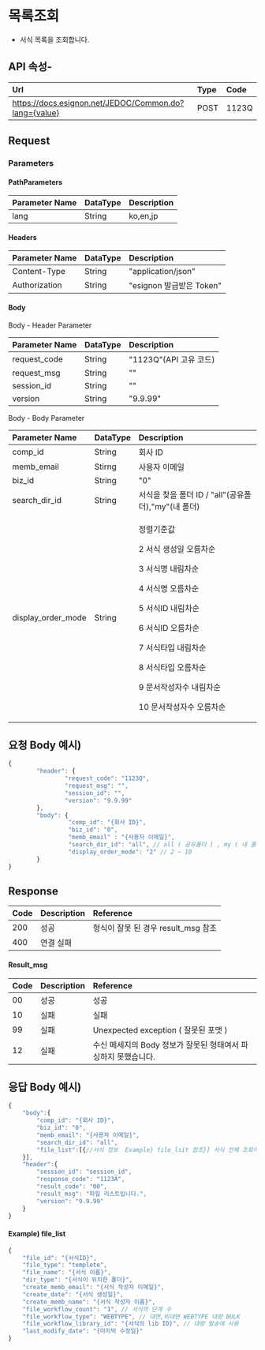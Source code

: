 # 목록조회

* 서식 목록을 조회합니다.

## API 속성-

| Url | Type | **Code** |
| :--- | :--- | :--- |
| https://docs.esignon.net/JEDOC/Common.do?lang={value} | POST | 1123Q |

## Request

### Parameters

#### PathParameters

| **Parameter Name** | DataType | **Description** |
| :--- | :--- | :--- |
| lang | String | ko,en,jp |

####  Headers

| **Parameter Name**                         | DataType | **Description** |
| :--- | :--- | :--- |
| Content-Type | String | "application/json" |
| Authorization | String | "esignon 발급받은 Token" |

####   Body 

  Body - Header Parameter

| **Parameter Name**                         | DataType | **Description** |
| :--- | :--- | :--- |
| request\_code | String | "1123Q"\(API 고유 코드\) |
| request\_msg | String | "" |
| session\_id | String | "" |
| version | String | "9.9.99" |

  Body - Body Parameter

<table>
  <thead>
    <tr>
      <th style="text-align:left"><b>Parameter Name</b>
      </th>
      <th style="text-align:left">DataType</th>
      <th style="text-align:left"><b>Description</b>
      </th>
    </tr>
  </thead>
  <tbody>
    <tr>
      <td style="text-align:left">comp_id</td>
      <td style="text-align:left">String</td>
      <td style="text-align:left">&#xD68C;&#xC0AC; ID</td>
    </tr>
    <tr>
      <td style="text-align:left">memb_email</td>
      <td style="text-align:left">Stirng</td>
      <td style="text-align:left">&#xC0AC;&#xC6A9;&#xC790; &#xC774;&#xBA54;&#xC77C;</td>
    </tr>
    <tr>
      <td style="text-align:left">biz_id</td>
      <td style="text-align:left">String</td>
      <td style="text-align:left">&quot;0&quot;</td>
    </tr>
    <tr>
      <td style="text-align:left">search_dir_id</td>
      <td style="text-align:left">String</td>
      <td style="text-align:left">&#xC11C;&#xC2DD;&#xC744; &#xCC3E;&#xC744; &#xD3F4;&#xB354; ID / &quot;all&quot;(&#xACF5;&#xC720;&#xD3F4;&#xB354;),&quot;my&quot;(&#xB0B4;
        &#xD3F4;&#xB354;)</td>
    </tr>
    <tr>
      <td style="text-align:left">display_order_mode</td>
      <td style="text-align:left">String</td>
      <td style="text-align:left">
        <p>&#xC815;&#xB82C;&#xAE30;&#xC900;&#xAC12;</p>
        <p>2 &#xC11C;&#xC2DD; &#xC0DD;&#xC131;&#xC77C; &#xC624;&#xB984;&#xCC28;&#xC21C;</p>
        <p>3 &#xC11C;&#xC2DD;&#xBA85; &#xB0B4;&#xB9BC;&#xCC28;&#xC21C;</p>
        <p>4 &#xC11C;&#xC2DD;&#xBA85; &#xC624;&#xB984;&#xCC28;&#xC21C;</p>
        <p>5 &#xC11C;&#xC2DD;ID &#xB0B4;&#xB9BC;&#xCC28;&#xC21C;</p>
        <p>6 &#xC11C;&#xC2DD;ID &#xC624;&#xB984;&#xCC28;&#xC21C;</p>
        <p>7 &#xC11C;&#xC2DD;&#xD0C0;&#xC785; &#xB0B4;&#xB9BC;&#xCC28;&#xC21C;</p>
        <p>8 &#xC11C;&#xC2DD;&#xD0C0;&#xC785; &#xC624;&#xB984;&#xCC28;&#xC21C;</p>
        <p>9 &#xBB38;&#xC11C;&#xC791;&#xC131;&#xC790;&#xC218; &#xB0B4;&#xB9BC;&#xCC28;&#xC21C;</p>
        <p>10 &#xBB38;&#xC11C;&#xC791;&#xC131;&#xC790;&#xC218; &#xC624;&#xB984;&#xCC28;&#xC21C;</p>
      </td>
    </tr>
  </tbody>
</table>

## 요청 Body 예시\)

```javascript
{
        "header": {
                "request_code": "1123Q",
                "request_msg": "",
                "session_id": "",
                "version": "9.9.99"
        },
        "body": {
                 "comp_id": "{회사 ID}",
                 "biz_id": "0",
                 "memb_email" : "{사용자 이메일}",
                 "search_dir_id": "all", // all ( 공유폴더 ) , my ( 내 폴더 )
                 "display_order_mode": "2" // 2 ~ 10
        }
}

```

## Response

| Code | **Description** | **Reference** |
| :--- | :--- | :--- |
| 200 | 성공 | 형식이 잘못 된 경우 result\_msg 참조 |
| 400 | 연결 실패  |  |

#### Result\_msg

| Code | **Description** | **Reference** |
| :--- | :--- | :--- |
| 00 | 성공 | 성공 |
| 10 | 실패 | 실패 |
| 99 | 실패 | Unexpected exception \( 잘못된 포맷 \) |
| 12 | 실패 | 수신 메세지의 Body 정보가 잘못된 형태여서 파싱하지 못했습니다. |

## 응답 Body 예시\)

```javascript
{
	"body":{
		"comp_id": "{회사 ID}",
		"biz_id": "0",
		"memb_email": "{사용자 이메일}",
		"search_dir_id": "all",
		"file_list":[{//서식 정보  Example} file_lsit 참조}] 서식 전체 조회이기 때문에 모든 서식 데이터
	}],
	"header":{
		"session_id": "session_id",
		"response_code": "1123A",
		"result_code": "00",
		"result_msg": "파일 리스트입니다.",
		"version": "9.9.99"
	}
}

```

#### Example\) file\_list

```javascript
{
	"file_id": "{서식ID}",
	"file_type": "templete",
	"file_name": "{서식 이름}",
	"dir_type": "{서식이 위치한 폴더}",
	"create_memb_email": "{서식 작성자 이메일}",
	"create_date": "{서식 생성일}",
	"create_memb_name": "{서식 작성자 이름}",
	"file_workflow_count": "1", // 서식의 단계 수
	"file_workflow_type": "WEBTYPE", // 대면,비대면 WEBTYPE 대량 BULK
	"file_workflow_library_id": "{서식의 lib ID}", // 대량 발송에 사용
	"last_modify_date": "{마지막 수정일}"
}
```

